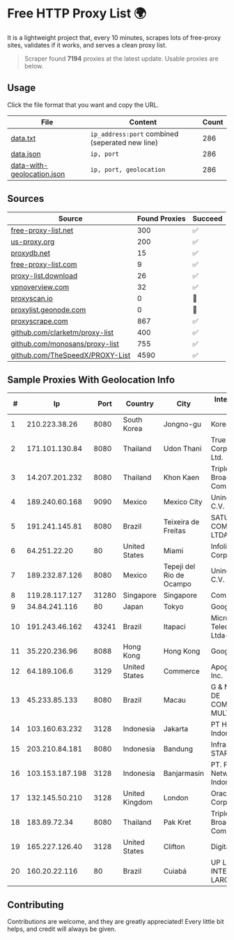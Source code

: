 
# Free HTTP Proxy List 🌍

It is a lightweight project that, every 10 minutes, scrapes lots of free-proxy sites, validates if it works, and serves a clean proxy list.


> Scraper found **7194** proxies at the latest update. Usable proxies are below.

## Usage

Click the file format that you want and copy the URL.


|File|Content|Count|
|----|-------|-----|
|[data.txt](https://raw.githubusercontent.com/themiralay/Proxy-List-World/master/data.txt)|`ip_address:port` combined (seperated new line)|286|
|[data.json](https://raw.githubusercontent.com/themiralay/Proxy-List-World/master/data.json)|`ip, port`|286|
|[data-with-geolocation.json](https://raw.githubusercontent.com/themiralay/Proxy-List-World/master/data-with-geolocation.json)|`ip, port, geolocation`|286|

## Sources

|Source|Found Proxies|Succeed|
|------|-------------|-------|
|[free-proxy-list.net](https://free-proxy-list.net)|300|✅|
|[us-proxy.org](https://www.us-proxy.org)|200|✅|
|[proxydb.net](http://proxydb.net)|15|✅|
|[free-proxy-list.com](https://free-proxy-list.com/?page=&port=&type%5B%5D=http&type%5B%5D=https&up_time=0&search=Search)|9|✅|
|[proxy-list.download](https://www.proxy-list.download/HTTP)|26|✅|
|[vpnoverview.com](https://vpnoverview.com/privacy/anonymous-browsing/free-proxy-servers)|32|✅|
|[proxyscan.io](https://www.proxyscan.io)|0|🚫|
|[proxylist.geonode.com](https://proxylist.geonode.com/api/proxy-list?limit=300&page=1&sort_by=lastChecked&sort_type=desc&protocols=http,https)|0|🚫|
|[proxyscrape.com](https://api.proxyscrape.com/v2/?request=displayproxies&protocol=http&timeout=10000&country=all&ssl=all&anonymity=all)|867|✅|
|[github.com/clarketm/proxy-list](https://raw.githubusercontent.com/clarketm/proxy-list/master/proxy-list-raw.txt)|400|✅|
|[github.com/monosans/proxy-list](https://raw.githubusercontent.com/monosans/proxy-list/main/proxies/http.txt)|755|✅|
|[github.com/TheSpeedX/PROXY-List](https://raw.githubusercontent.com/TheSpeedX/PROXY-List/master/http.txt)|4590|✅|


## Sample Proxies With Geolocation Info

|#|Ip|Port|Country|City|Internet Service Provider|
|-|--|----|-------|----|-------------------------|
|1|210.223.38.26|8080|South Korea|Jongno-gu|Korea Telecom|
|2|171.101.130.84|8080|Thailand|Udon Thani|True Internet Corporation CO. Ltd.|
|3|14.207.201.232|8080|Thailand|Khon Kaen|Triple T Broadband Public Company Limited|
|4|189.240.60.168|9090|Mexico|Mexico City|Uninet S.A. de C.V.|
|5|191.241.145.81|8080|Brazil|Teixeira de Freitas|SATURNO COMUNICA??ES LTDA|
|6|64.251.22.20|80|United States|Miami|Infolink Global Corporation|
|7|189.232.87.126|8080|Mexico|Tepeji del Rio de Ocampo|Uninet S.A. de C.V.|
|8|119.28.117.127|31280|Singapore|Singapore|ComsenzNet|
|9|34.84.241.116|80|Japan|Tokyo|Google LLC|
|10|191.243.46.162|43241|Brazil|Itapaci|Microturbo Telecomunicacoes Ltda-me|
|11|35.220.236.96|8088|Hong Kong|Hong Kong|Google LLC|
|12|64.189.106.6|3129|United States|Commerce|Apogee Telecom Inc.|
|13|45.233.85.133|8080|Brazil|Macau|G & N SERVICOS DE COMUNICACAO E MULTIMIDIA LTDA|
|14|103.160.63.232|3128|Indonesia|Jakarta|PT Herza Digital Indonesia|
|15|203.210.84.181|8080|Indonesia|Bandung|Infrastruktur STARNET|
|16|103.153.187.198|3128|Indonesia|Banjarmasin|PT. Fiber Networks Indonesia|
|17|132.145.50.210|3128|United Kingdom|London|Oracle Corporation|
|18|183.89.72.34|8080|Thailand|Pak Kret|Triple T Broadband Public Company Limited|
|19|165.227.126.40|3128|United States|Clifton|DigitalOcean, LLC|
|20|160.20.22.116|80|Brazil|Cuiabá|UP LINK INTERNET BANDA LARGA|



## Contributing

Contributions are welcome, and they are greatly appreciated! Every
little bit helps, and credit will always be given.

